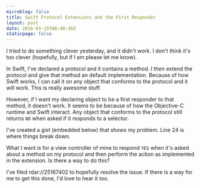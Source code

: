 ```yaml
---
microblog: false
title: Swift Protocol Extensions and the First Responder
layout: post
date: 2016-03-15T08:40:36Z
staticpage: false
---
```


I tried to do something clever yesterday, and it didn't work. I don't think it's too clever (hopefully, but if I am please let me know).

In Swift, I've declared a protocol and it contains a method. I then extend the protocol and give that method an default implementation. Because of how Swift works, I can call it on any object that conforms to the protocol and it will work. This is really awesome stuff.

However, if I want my declaring object to be a first responder to that method, it doesn't work. It seems to be because of how the Objective-C runtime and Swift interact. Any object that conforms to the protocol still returns `NO` when asked if it responds to a selector.

I've created a gist (embedded below) that shows my problem. Line 24 is where things break down.

<script src="https://gist.github.com/jsorge/e5237717ecf1b18cab66.js"></script>

What I want is for a view controller of mine to respond `YES` when it's asked about a method on my protocol and then perform the action as implemented in the extension. Is there a way to do this?

I've filed rdar://25167402 to hopefully resolve the issue. If there is a way for me to get this done, I'd love to hear it too.